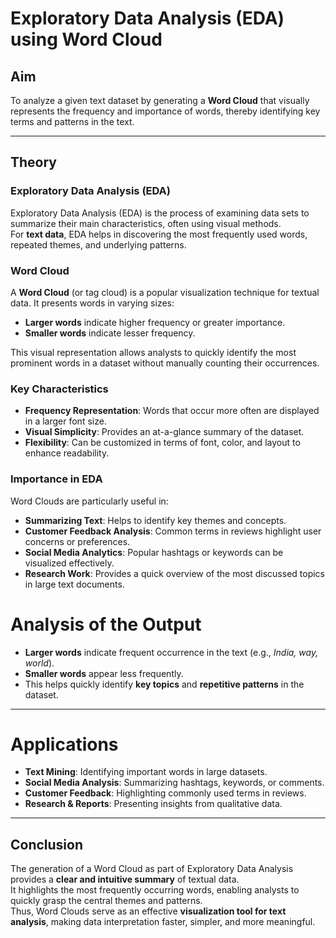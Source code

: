 # Exploratory Data Analysis (EDA) using Word Cloud

## Aim
To analyze a given text dataset by generating a **Word Cloud** that visually represents the frequency and importance of words, thereby identifying key terms and patterns in the text.

---

## Theory

### Exploratory Data Analysis (EDA)
Exploratory Data Analysis (EDA) is the process of examining data sets to summarize their main characteristics, often using visual methods.  
For **text data**, EDA helps in discovering the most frequently used words, repeated themes, and underlying patterns.

### Word Cloud
A **Word Cloud** (or tag cloud) is a popular visualization technique for textual data. It presents words in varying sizes:
- **Larger words** indicate higher frequency or greater importance.
- **Smaller words** indicate lesser frequency.

This visual representation allows analysts to quickly identify the most prominent words in a dataset without manually counting their occurrences.

### Key Characteristics
- **Frequency Representation**: Words that occur more often are displayed in a larger font size.
- **Visual Simplicity**: Provides an at-a-glance summary of the dataset.
- **Flexibility**: Can be customized in terms of font, color, and layout to enhance readability.

### Importance in EDA
Word Clouds are particularly useful in:
- **Summarizing Text**: Helps to identify key themes and concepts.
- **Customer Feedback Analysis**: Common terms in reviews highlight user concerns or preferences.
- **Social Media Analytics**: Popular hashtags or keywords can be visualized effectively.
- **Research Work**: Provides a quick overview of the most discussed topics in large text documents.

# Analysis of the Output

- **Larger words** indicate frequent occurrence in the text (e.g., *India, way, world*).  
- **Smaller words** appear less frequently.  
- This helps quickly identify **key topics** and **repetitive patterns** in the dataset.

---

# Applications

- **Text Mining**: Identifying important words in large datasets.  
- **Social Media Analysis**: Summarizing hashtags, keywords, or comments.  
- **Customer Feedback**: Highlighting commonly used terms in reviews.  
- **Research & Reports**: Presenting insights from qualitative data.  


---

## Conclusion
The generation of a Word Cloud as part of Exploratory Data Analysis provides a **clear and intuitive summary** of textual data.  
It highlights the most frequently occurring words, enabling analysts to quickly grasp the central themes and patterns.  
Thus, Word Clouds serve as an effective **visualization tool for text analysis**, making data interpretation faster, simpler, and more meaningful.

